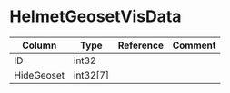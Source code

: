 # HelmetGeosetVisData

| Column | Type | Reference | Comment |
|--------|------|-----------|---------|
|ID|int32|||
|HideGeoset|int32[7]|||
